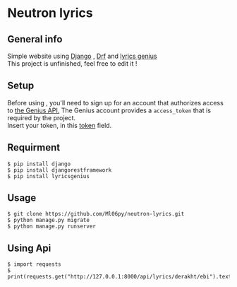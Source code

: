 # Neutron lyrics
## General info
Simple website using <a href="https://www.djangoproject.com/">Django</a> , <a href="https://www.django-rest-framework.org/">Drf</a> and <a href= "https://github.com/johnwmillr/LyricsGenius" >lyrics genius</a>
</br>
This project is unfinished, feel free to edit it !
## Setup
Before using , you'll need to sign up for an account that authorizes access to <a href="https://genius.com/signup_or_login">the Genius API.</a> The Genius account provides a ```access_token``` that is required by the project.
<br/>Insert your token, in this <a href= "https://github.com/Ml06py/neutron-lyrics/blob/master/extensions/token.py">token</a> field.
## Requirment
```
$ pip install django
$ pip install djangorestframework
$ pip install lyricsgenius
```
## Usage
```
$ git clone https://github.com/Ml06py/neutron-lyrics.git
$ python manage.py migrate
$ python manage.py runserver
```
## Using Api
```
$ import requests
$ print(requests.get("http://127.0.0.1:8000/api/lyrics/derakht/ebi").text)
```
